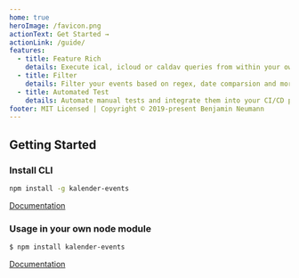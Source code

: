 ```yaml
---
home: true
heroImage: /favicon.png
actionText: Get Started →
actionLink: /guide/
features:
  - title: Feature Rich
    details: Execute ical, icloud or caldav queries from within your own nodejs app or CLI
  - title: Filter
    details: Filter your events based on regex, date comparsion and more
  - title: Automated Test
    details: Automate manual tests and integrate them into your CI/CD pipeline
footer: MIT Licensed | Copyright © 2019-present Benjamin Neumann
---
```


## Getting Started

### Install CLI

``` bash
npm install -g kalender-events
```

[Documentation](https://naimo84.github.io/kalender-events/guide/#usage-as-cli)


### Usage in your own node module

```sh
$ npm install kalender-events
```

[Documentation](https://naimo84.github.io/kalender-events/guide/#usage-in-your-own-node-module)